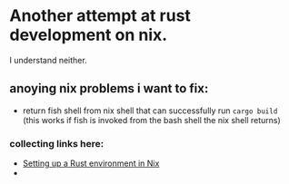 # Another attempt at rust development on nix.
I understand neither. 

## anoying nix problems i want to fix: 
- return fish shell from nix shell that can successfully run `cargo build` (this works if fish is invoked from the bash shell the nix shell returns)

### collecting links here:
- [Setting up a Rust environment in Nix](https://gutier.io/post/development-using-rust-with-nix/)
- 